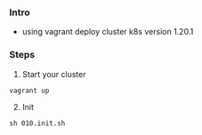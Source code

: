 ### Intro
- using vagrant deploy cluster k8s version 1.20.1

### Steps
1. Start your cluster
```
vagrant up
```

2. Init
```
sh 010.init.sh
```